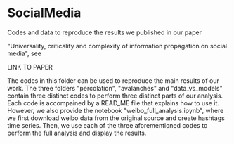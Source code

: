 # SocialMedia
Codes and data to reproduce the results we published in our paper 

"Universality, criticality and complexity of information propagation on social media", see

LINK TO PAPER

The codes in this folder can be used to reproduce the main results of our work. The three folders "percolation", "avalanches" and "data_vs_models" contain three distinct codes to perform three distinct parts of our analysis. Each code is accompained by a READ_ME file that explains how to use it. However, we also provide the notebook "weibo_full_analysis.ipynb", where we first download weibo data from the original source and create hashtags time series. Then, we use each of the three aforementioned codes to perform the full analysis and display the results.
